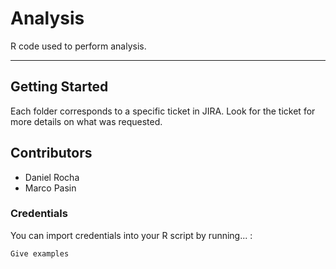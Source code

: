# Analysis

R code used to perform analysis.
***

## Getting Started

Each folder corresponds to a specific ticket in JIRA. Look for the ticket for more details on what was requested.


## Contributors

* Daniel Rocha
* Marco Pasin


### Credentials

You can import credentials into your R script by running... :

```
Give examples
```

